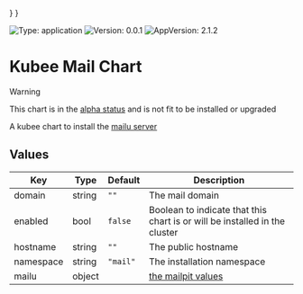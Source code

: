 

}
}

[//]: # (README.md generated by gotmpl. DO NOT EDIT.)

![Type: application](https://img.shields.io/badge/Type-application-informational?style=flat-square) ![Version: 0.0.1](https://img.shields.io/badge/Version-0.0.1-informational?style=flat-square) ![AppVersion: 2.1.2](https://img.shields.io/badge/AppVersion-2.1.2-informational?style=flat-square)

# Kubee Mail Chart

> [!WARNING]
> This chart is in the [alpha status](https://github.com/EraldyHq/kubee/blob/main/docs/site/kubee-helmet-chart.md#status) and is not fit to be installed or upgraded

A kubee chart to install the [mailu server](https://mailu.io)

## Values

| Key | Type | Default | Description |
|-----|------|---------|-------------|
| domain | string | `""` | The mail domain |
| enabled | bool | `false` | Boolean to indicate that this chart is or will be installed in the cluster |
| hostname | string | `""` | The public hostname |
| namespace | string | `"mail"` | The installation namespace |
| mailu | object | | [the mailpit values](https://github.com/Mailu/helm-charts/blob/mailu-2.1.2/mailu/values.yaml) |


